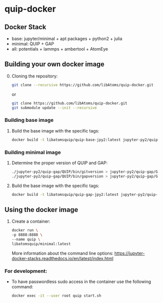 # quip-docker

## Docker Stack

- base: jupyter/minimal + apt packages + python2 + julia
- minimal: QUIP + GAP
- all: potentials + lammps + ambertool + AtomEye 

## Building your own docker image
0. Cloning the repository:
   ```bash
   git clone --recursive https://github.com/libAtoms/quip-docker.git
   ```
   or
   ```bash
   git clone https://github.com/libAtoms/quip-docker.git
   git submodule update --init --recursive
   ```
   
### Building base image
1. Build the base image with the specific tags:
   ```bash
   docker build -t libatomsquip/quip-base-jpy2:latest jupyter-py2/quip-base
   ```

### Building minimal image
1. Determine the proper version of QUIP and GAP:
   ```bash
   ./jupyter-py2/quip-gap/QUIP/bin/gitversion > jupyter-py2/quip-gap/GIT_VERSION
   ./jupyter-py2/quip-gap/QUIP/bin/gapversion > jupyter-py2/quip-gap/GAP_VERSION
   ```
2. Build the base image with the specific tags:
   ```bash
   docker build -t libatomsquip/quip-gap-jpy2:latest jupyter-py2/quip-gap
   ```

## Using the docker image
1. Create a container:
   ```bash
   docker run \
   -p 8888:8888 \
   --name quip \
   libatomsquip/minimal:latest 
   ```

   More information about the command line options: 
   https://jupyter-docker-stacks.readthedocs.io/en/latest/index.html

### For development:

- To have passwordless sudo access in the container use the following command:
    
   ```bash
   docker exec -it --user root quip start.sh
   ```





